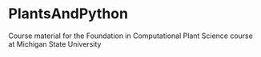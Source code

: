 # PlantsAndPython
Course material for the Foundation in Computational Plant Science course at Michigan State University
